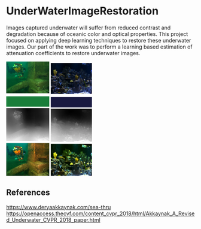 # UnderWaterImageRestoration

Images captured underwater will suffer from reduced contrast and degradation because of oceanic color and optical properties. This project focused on applying deep learning techniques to restore these underwater images. Our part of the work was to perform a learning based estimation of attenuation coefficients to restore underwater images.

<!-- ![Underwater and Restored Image](UnderWaterImageRestoration/sea-thru.png?raw=true "Underwater and Restored Image") -->
![Underwater and Restored Image](ppr4.png?raw=true "Underwater and Restored Image")
![Underwater and Restored Image](ppr4_2.png?raw=true "Underwater and Restored Image")



## References
https://www.deryaakkaynak.com/sea-thru
https://openaccess.thecvf.com/content_cvpr_2018/html/Akkaynak_A_Revised_Underwater_CVPR_2018_paper.html
